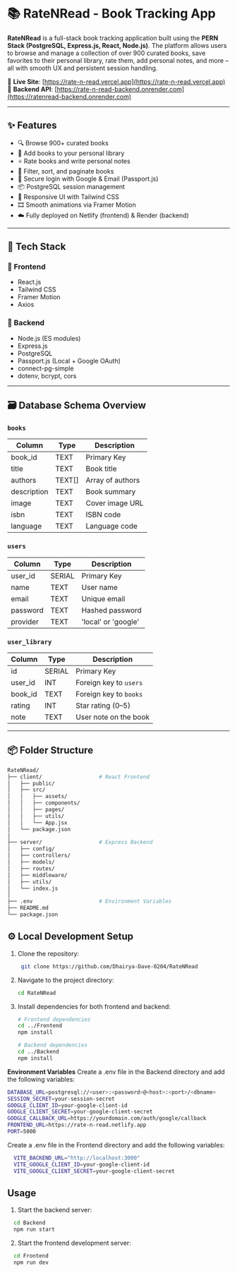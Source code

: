 # 📚 RateNRead - Book Tracking App

**RateNRead** is a full-stack book tracking application built using the **PERN Stack (PostgreSQL, Express.js, React, Node.js)**. The platform allows users to browse and manage a collection of over 900 curated books, save favorites to their personal library, rate them, add personal notes, and more – all with smooth UX and persistent session handling.

🚀 **Live Site**: [https://rate-n-read.vercel.app](https://rate-n-read.vercel.app)  
🔗 **Backend API**: [https://rate-n-read-backend.onrender.com](https://ratenread-backend.onrender.com)

---

## ✨ Features

- 🔍 Browse 900+ curated books
- 💾 Add books to your personal library
- ⭐ Rate books and write personal notes
- 🔄 Filter, sort, and paginate books
- 🔐 Secure login with Google & Email (Passport.js)
- 📦 PostgreSQL session management
- 🎨 Responsive UI with Tailwind CSS
- 🎞️ Smooth animations via Framer Motion
- ☁️ Fully deployed on Netlify (frontend) & Render (backend)

---

## 🧱 Tech Stack

### 🔹 Frontend
- React.js
- Tailwind CSS
- Framer Motion
- Axios

### 🔹 Backend
- Node.js (ES modules)
- Express.js
- PostgreSQL
- Passport.js (Local + Google OAuth)
- connect-pg-simple
- dotenv, bcrypt, cors

---

## 🗃️ Database Schema Overview

### `books`
| Column     | Type     | Description               |
|------------|----------|---------------------------|
| book_id    | TEXT     | Primary Key               |
| title      | TEXT     | Book title                |
| authors    | TEXT[]   | Array of authors          |
| description| TEXT     | Book summary              |
| image      | TEXT     | Cover image URL           |
| isbn       | TEXT     | ISBN code                 |
| language   | TEXT     | Language code             |

### `users`
| Column     | Type     | Description               |
|------------|----------|---------------------------|
| user_id    | SERIAL   | Primary Key               |
| name       | TEXT     | User name                 |
| email      | TEXT     | Unique email              |
| password   | TEXT     | Hashed password           |
| provider   | TEXT     | 'local' or 'google'       |

### `user_library`
| Column     | Type     | Description               |
|------------|----------|---------------------------|
| id         | SERIAL   | Primary Key               |
| user_id    | INT      | Foreign key to `users`    |
| book_id    | TEXT     | Foreign key to `books`    |
| rating     | INT      | Star rating (0–5)         |
| note       | TEXT     | User note on the book     |

---

## 📦 Folder Structure
```bash
RateNRead/
├── client/                  # React Frontend
│   ├── public/
│   ├── src/
│   │   ├── assets/
│   │   ├── components/
│   │   ├── pages/
│   │   ├── utils/
│   │   └── App.jsx
│   └── package.json
│
├── server/                  # Express Backend
│   ├── config/
│   ├── controllers/
│   ├── models/
│   ├── routes/
│   ├── middleware/
│   ├── utils/
│   └── index.js
│
├── .env                     # Environment Variables
├── README.md
└── package.json
   ```

## ⚙️ Local Development Setup

1. Clone the repository:
   ```bash
    git clone https://github.com/Dhairya-Dave-0204/RateNRead
   ```
   
2. Navigate to the project directory:
   ```bash
   cd RateNRead
   ```
   
3. Install dependencies for both frontend and backend:
   ```bash
   # Frontend dependencies
   cd ../Frontend
   npm install

   # Backend dependencies
   cd ../Backend
   npm install
   ```

**Environment Variables**
Create a .env file in the Backend directory and add the following variables:

  ```bash
  DATABASE_URL=postgresql://<user>:<password>@<host>:<port>/<dbname>
  SESSION_SECRET=your-session-secret
  GOOGLE_CLIENT_ID=your-google-client-id
  GOOGLE_CLIENT_SECRET=your-google-client-secret
  GOOGLE_CALLBACK_URL=https://yourdomain.com/auth/google/callback
  FRONTEND_URL=https://rate-n-read.netlify.app
  PORT=5000
```

Create a .env file in the Frontend directory and add the following variables:
```bash
  VITE_BACKEND_URL="http://localhost:3000"
  VITE_GOOGLE_CLIENT_ID=your-google-client-id
  VITE_GOOGLE_CLIENT_SECRET=your-google-client-secret
```

## Usage
1. Start the backend server:
  ```bash
    cd Backend
    npm run start
  ``` 
2. Start the frontend development server:
  ```bash
    cd Frontend
    npm run dev
  ```  

